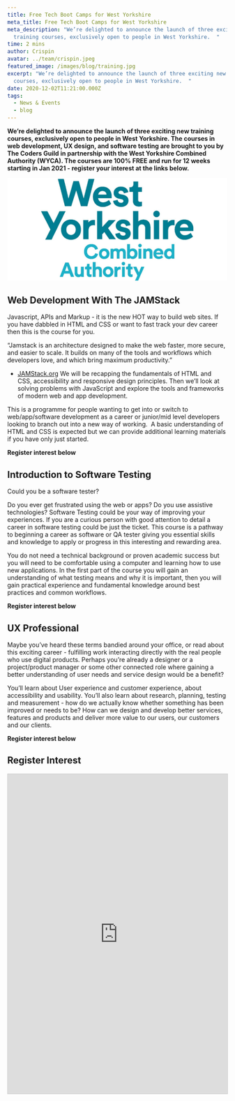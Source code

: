 ```yaml
---
title: Free Tech Boot Camps for West Yorkshire
meta_title: Free Tech Boot Camps for West Yorkshire
meta_description: "We’re delighted to announce the launch of three exciting new
  training courses, exclusively open to people in West Yorkshire.  "
time: 2 mins
author: Crispin
avatar: ../team/crispin.jpeg
featured_image: /images/blog/training.jpg
excerpt: "We’re delighted to announce the launch of three exciting new training
  courses, exclusively open to people in West Yorkshire.  "
date: 2020-12-02T11:21:00.000Z
tags:
  - News & Events
  - blog
---
```

**We’re delighted to announce the launch of three exciting new training courses, exclusively open to people in West Yorkshire. The courses in web development, UX design, and software testing are brought to you by The Coders Guild in partnership with the West Yorkshire Combined Authority (WYCA). The courses are 100% FREE and run for 12 weeks starting in Jan 2021 - register your interest at the links below.**

![West Yorkshire Combined Authority Logo](/images/blog/logo-wyca.png "WYCA")

## Web Development With The JAMStack 

Javascript, APIs and Markup - it is the new HOT way to build web sites. If you have dabbled in HTML and CSS or want to fast track your dev career then this is the course for you.

“Jamstack is an architecture designed to make the web faster, more secure, and easier to scale. It builds on many of the tools and workflows which developers love, and which bring maximum productivity.”
 - [JAMStack.org](https://jamstack.org/)
We will be recapping the fundamentals of HTML and CSS, accessibility and responsive design principles. Then we’ll look at solving problems with JavaScript and explore the tools and frameworks of modern web and app development.

This is a programme for people wanting to get into or switch to web/app/software development as a career or junior/mid level developers looking to branch out into a new way of working.  A basic understanding of HTML and CSS is expected but we can provide additional learning materials if you have only just started.

**Register interest below**

## Introduction to Software Testing

Could you be a software tester?

Do you ever get frustrated using the web or apps? Do you use assistive technologies? Software Testing could be your way of improving your experiences. If you are a curious person with good attention to detail a career in software testing could be just the ticket. This course is a pathway to beginning a career as software or QA tester giving you essential skills and knowledge to apply or progress in this interesting and rewarding area. 

You do not need a technical background or proven academic success but you will need to be comfortable using a computer and learning how to use new applications. In the first part of the course you will gain an understanding of what testing means and why it is important, then you will gain practical experience and fundamental knowledge around best practices and common workflows.

**Register interest below**

## UX Professional

Maybe you’ve heard these terms bandied around your office, or read about this exciting career - fulfilling work interacting directly with the real people who use digital products. Perhaps you’re already a designer or a project/product manager or some other connected role where gaining a better understanding of user needs and service design would be a benefit? 

You’ll learn about User experience and customer experience, about accessibility and usability. You’ll also learn about research, planning, testing and measurement - how do we actually know whether something has been improved or needs to be? How can we design and develop better services, features and products and deliver more value to our users, our customers and our clients.

**Register interest below**

## Register Interest
<iframe class="airtable-embed" src="https://airtable.com/embed/shrqiysnLoLsRA150?backgroundColor=teal" frameborder="0" onmousewheel="" width="100%" height="733" style="background: transparent; border: 1px solid #ccc;"></iframe>